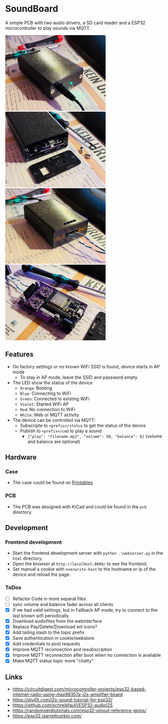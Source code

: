 # SoundBoard

A simple PCB with two audio drivers, a SD card reader and a ESP32 microcontroller to play sounds via MQTT.

<img src=".github/soundboard_01.jpg" width="320"> <img src=".github/soundboard_02.jpg" width="320">
<img src=".github/soundboard_04.jpg" width="320"> <img src=".github/soundboard_03.jpg" width="320">
## Features
- On factory settings or no known WiFi SSID is found, device starts in AP mode
  - To stay in AP mode, leave the SSID and password empty
- The LED show the status of the device
  - `Orange`: Booting
  - `Blue`: Connecting to WiFi
  - `Green`: Connected to existing WiFi
  - `Violet`: Started WiFi AP
  - `Red`: No connection to WiFi
  - `White`: Web or MQTT activity
- The device can be controlled via MQTT:
  - Subscripte to `<prefix>/status` to get the status of the device
  - Publish to `<prefix>/cmd` to play a sound
    - `{"play": "filename.mp3", "volume": 50, "balance": 0}` (volume and balance are optional)
  
## Hardware

### Case

- The case could be found on [Printables](https://www.printables.com/model/1072334-soundboard).

### PCB

- The PCB was designed with KiCad and could be found in the `pcb` directory.

## Development
### Frontend development

- Start the frontend development server with `python .\webserver.py` in the `html` directory.
- Open the browser at `http://localhost:8000/` to see the frontend.
- Set manual a cookie with `overwrite-host` to the hostname or ip of the device and reload the page.

### ToDos

- [ ] Refactor Code in more separat files
- [ ] sync volume and balance fader across all clients
- [x] If we had valid settings, but in Fallback AP mode, try to connect to the last known wifi periodically
- [x] Download audiofiles from the webinterface
- [x] Replace Pay/Delete/Download wit icons?
- [x] Add tailing slash to the topic prefix
- [x] Save authentication in cookie/webstore
- [x] Add credentials to post requests
- [x] Improve MQTT reconnection and resubscription
- [x] Improve MQTT reconnection after boot when no connection is available
- [x] Make MQTT status topic more "chatty"

## Links
- https://circuitdigest.com/microcontroller-projects/esp32-based-internet-radio-using-max98357a-i2s-amplifier-board
- https://diyi0t.com/i2s-sound-tutorial-for-esp32/
- https://github.com/schreibfaul1/ESP32-audioI2S
- https://randomnerdtutorials.com/esp32-pinout-reference-gpios/
- https://esp32.jgarrettcorbin.com/